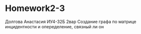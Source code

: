 # Homework2-3
Долгова Анастасия ИУ4-32Б 2вар
Создание графа по матрице инцидентности и опеределение, связный ли он
